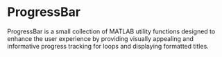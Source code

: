 # ProgressBar
ProgressBar is a small collection of MATLAB utility functions designed to enhance the user experience by providing visually appealing and informative progress tracking for loops and displaying formatted titles. 
